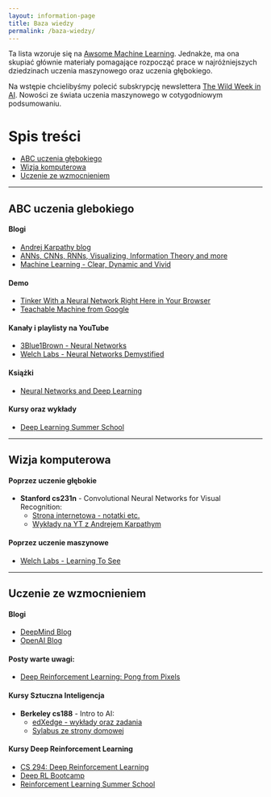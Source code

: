 ```yaml
---
layout: information-page
title: Baza wiedzy
permalink: /baza-wiedzy/
---
```


Ta lista wzoruje się na [Awsome Machine Learning](https://github.com/josephmisiti/awesome-machine-learning). Jednakże, ma ona skupiać głównie materiały pomagające rozpocząć prace w najróżniejszych dziedzinach uczenia maszynowego oraz uczenia głębokiego.

Na wstępie chcielibyśmy polecić subskrypcję newslettera [The Wild Week in AI](https://www.getrevue.co/profile/wildml). Nowości ze świata uczenia maszynowego w cotygodniowym podsumowaniu.

# Spis treści
- [ABC uczenia głębokiego](#abc-uczenia-glebokiego)
- [Wizja komputerowa](#wizja-komputerowa)
- [Uczenie ze wzmocnieniem](#uczenie-ze-wzmocnieniem)

---

## ABC uczenia glebokiego


#### Blogi
- [Andrej Karpathy blog](http://karpathy.github.io/)
- [ANNs, CNNs, RNNs, Visualizing, Information Theory and more](http://colah.github.io/)
- [Machine Learning - Clear, Dynamic and Vivid](https://distill.pub/)

#### Demo
- [Tinker With a Neural Network Right Here in Your Browser](http://playground.tensorflow.org/#activation=tanh&batchSize=10&dataset=circle&regDataset=reg-plane&learningRate=0.03&regularizationRate=0&noise=0&networkShape=4,2&seed=0.79386&showTestData=false&discretize=false&percTrainData=50&x=true&y=true&xTimesY=false&xSquared=false&ySquared=false&cosX=false&sinX=false&cosY=false&sinY=false&collectStats=false&problem=classification&initZero=false&hideText=false)
- [Teachable Machine from Google](https://teachablemachine.withgoogle.com/)

#### Kanały i playlisty na YouTube
- [3Blue1Brown - Neural Networks](https://www.youtube.com/playlist?list=PLZHQObOWTQDNU6R1_67000Dx_ZCJB-3pi)
- [Welch Labs - Neural Networks Demystified](https://www.youtube.com/playlist?list=PLiaHhY2iBX9hdHaRr6b7XevZtgZRa1PoU)

#### Książki
- [Neural Networks and Deep Learning](http://neuralnetworksanddeeplearning.com/)

#### Kursy oraz wykłady
- [Deep Learning Summer School](http://videolectures.net/deeplearning2017_montreal/)

---
## Wizja komputerowa

#### Poprzez uczenie głębokie
- **Stanford cs231n** - Convolutional Neural Networks for Visual Recognition:
  - [Strona internetowa - notatki etc.](http://cs231n.github.io/)
  - [Wykłady na YT z Andrejem Karpathym](https://www.youtube.com/playlist?list=PLkt2uSq6rBVctENoVBg1TpCC7OQi31AlC)

#### Poprzez uczenie maszynowe
- [Welch Labs - Learning To See](https://www.youtube.com/playlist?list=PLiaHhY2iBX9ihLasvE8BKnS2Xg8AhY6iV)

---
## Uczenie ze wzmocnieniem

#### Blogi
- [DeepMind Blog](https://deepmind.com/blog/)
- [OpenAI Blog](https://blog.openai.com/)

#### Posty warte uwagi:
- [Deep Reinforcement Learning: Pong from Pixels](http://karpathy.github.io/2016/05/31/rl/)

#### Kursy Sztuczna Inteligencja
- **Berkeley cs188** - Intro to AI:
  - [edXedge - wykłady oraz zadania](https://edge.edx.org/courses/course-v1:Berkeley+CS188+SP17/course/)
  - [Sylabus ze strony domowej](http://ai.berkeley.edu/course_schedule.html)

#### Kursy Deep Reinforcement Learning
- [CS 294: Deep Reinforcement Learning](http://rll.berkeley.edu/deeprlcourse/)
- [Deep RL Bootcamp](https://sites.google.com/view/deep-rl-bootcamp/home)
- [Reinforcement Learning Summer School](http://videolectures.net/deeplearning2017_montreal/)


